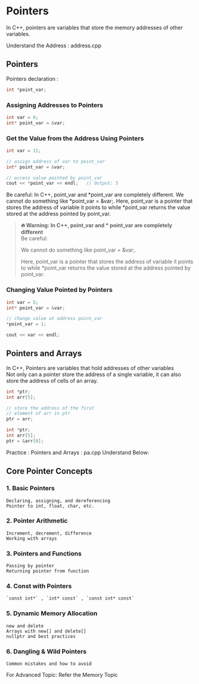 # Pointers

In C++, pointers are variables that store the memory addresses of other variables.

Understand the Address : address.cpp

## Pointers

Pointers declaration : 
```cpp
int *point_var;
```

### Assigning Addresses to Pointers
```cpp
int var = 6;
int* point_var = &var;
```

### Get the Value from the Address Using Pointers
```cpp
int var = 11;

// assign address of var to point_var
int* point_var = &var;

// access value pointed by point_var
cout << *point_var << endl;   // Output: 5
```

Be careful:
In C++, point_var and *point_var are completely different.
We cannot do something like *point_var = &var;. 
Here, point_var is a pointer that stores the address of variable 
it points to while *point_var returns the value stored at the address pointed by point_var.



> **🔥 Warning: In C++, point_var and * point_var are completely different**  
> Be careful:
> 
> We cannot do something like point_var = &var;.
>
> Here, point_var is a pointer that stores the address of variable it points to while *point_var returns the value stored at the address pointed by point_var.

### Changing Value Pointed by Pointers

```cpp
int var = 5;
int* point_var = &var;

// change value at address point_var
*point_var = 1;

cout << var << endl;
```

## Pointers and Arrays

In C++, Pointers are variables that hold addresses of other variables <br>
Not only can a pointer store the address of a single variable, it can also store the address of cells of an array.

```cpp
int *ptr;
int arr[5];

// store the address of the first
// element of arr in ptr
ptr = arr;
```

```cpp
int *ptr;
int arr[5];
ptr = &arr[0];
```

Practice : Pointers and Arrays : pa.cpp
Understand Below: 
## Core Pointer Concepts
### 1. Basic Pointers
    Declaring, assigning, and dereferencing
    Pointer to int, float, char, etc.

### 2. Pointer Arithmetic
    Increment, decrement, difference
    Working with arrays

### 3. Pointers and Functions
    Passing by pointer
    Returning pointer from function

### 4. Const with Pointers
    `const int*` , `int* const` , `const int* const` 

### 5. Dynamic Memory Allocation
    new and delete
    Arrays with new[] and delete[]
    nullptr and best practices

### 6. Dangling & Wild Pointers
    Common mistakes and how to avoid

    
For Advanced Topic: Refer the Memory Topic


